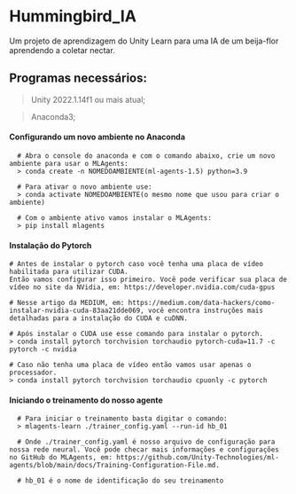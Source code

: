 # Hummingbird_IA
Um projeto de aprendizagem do Unity Learn para uma IA de um beija-flor aprendendo a coletar nectar.

## Programas necessários:
  > Unity 2022.1.14f1 ou mais atual;
  
  > Anaconda3;
  
  #### Configurando um novo ambiente no Anaconda
  ```
    # Abra o console do anaconda e com o comando abaixo, crie um novo ambiente para usar o MLAgents:
    > conda create -n NOMEDOAMBIENTE(ml-agents-1.5) python=3.9
    
    # Para ativar o novo ambiente use:
    > conda activate NOMEDOAMBIENTE(o mesmo nome que usou para criar o ambiente)
    
    # Com o ambiente ativo vamos instalar o MLAgents:
    > pip install mlagents
  ```
  
  #### Instalação do Pytorch
  
    # Antes de instalar o pytorch caso você tenha uma placa de vídeo habilitada para utilizar CUDA.
    Então vamos configurar isso primeiro. Você pode verificar sua placa de vídeo no site da NVidia, em: https://developer.nvidia.com/cuda-gpus
    
    # Nesse artigo da MEDIUM, em: https://medium.com/data-hackers/como-instalar-nvidia-cuda-83aa21dde069, você encontra instruções mais detalhadas para a instalação do CUDA e cuDNN.
    
    # Após instalar o CUDA use esse comando para instalar o pytorch.
    > conda install pytorch torchvision torchaudio pytorch-cuda=11.7 -c pytorch -c nvidia
    
    # Caso não tenha uma placa de vídeo então vamos usar apenas o processador.
    > conda install pytorch torchvision torchaudio cpuonly -c pytorch
 
  
  #### Iniciando o treinamento do nosso agente
  ```
    # Para iniciar o treinamento basta digitar o comando:
    > mlagents-learn ./trainer_config.yaml --run-id hb_01
    
    # Onde ./trainer_config.yaml é nosso arquivo de configuração para nossa rede neural. Você pode checar mais informações e configurações no GitHub do MLAgents, em: https://github.com/Unity-Technologies/ml-agents/blob/main/docs/Training-Configuration-File.md.
    
    # hb_01 é o nome de identificação do seu treinamento
  ```
